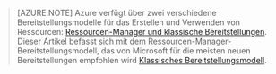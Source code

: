 > [AZURE.NOTE] Azure verfügt über zwei verschiedene Bereitstellungsmodelle für das Erstellen und Verwenden von Ressourcen: [Ressourcen-Manager und klassische Bereitstellungen](../articles/resource-manager-deployment-model.md). Dieser Artikel befasst sich mit dem Ressourcen-Manager-Bereitstellungsmodell, das von Microsoft für die meisten neuen Bereitstellungen empfohlen wird [Klassisches Bereitstellungsmodell](#classic).
<!---Line 1, delete extra content-->
